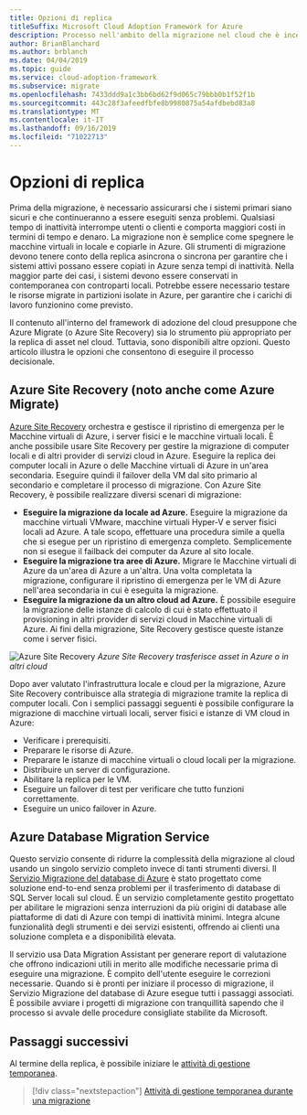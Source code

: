 ```yaml
---
title: Opzioni di replica
titleSuffix: Microsoft Cloud Adoption Framework for Azure
description: Processo nell'ambito della migrazione nel cloud che è incentrato sulle attività di migrazione dei carichi di lavoro nel cloud.
author: BrianBlanchard
ms.author: brblanch
ms.date: 04/04/2019
ms.topic: guide
ms.service: cloud-adoption-framework
ms.subservice: migrate
ms.openlocfilehash: 7433ddd9a1c3bb6bd62f9d065c79bbb0b1f52f1b
ms.sourcegitcommit: 443c28f3afeedfbfe8b9980875a54afdbebd83a8
ms.translationtype: MT
ms.contentlocale: it-IT
ms.lasthandoff: 09/16/2019
ms.locfileid: "71022713"
---
```

# <a name="replication-options"></a>Opzioni di replica

Prima della migrazione, è necessario assicurarsi che i sistemi primari siano sicuri e che continueranno a essere eseguiti senza problemi. Qualsiasi tempo di inattività interrompe utenti o clienti e comporta maggiori costi in termini di tempo e denaro. La migrazione non è semplice come spegnere le macchine virtuali in locale e copiarle in Azure. Gli strumenti di migrazione devono tenere conto della replica asincrona o sincrona per garantire che i sistemi attivi possano essere copiati in Azure senza tempi di inattività. Nella maggior parte dei casi, i sistemi devono essere conservati in contemporanea con controparti locali. Potrebbe essere necessario testare le risorse migrate in partizioni isolate in Azure, per garantire che i carichi di lavoro funzionino come previsto.

Il contenuto all'interno del framework di adozione del cloud presuppone che Azure Migrate (o Azure Site Recovery) sia lo strumento più appropriato per la replica di asset nel cloud. Tuttavia, sono disponibili altre opzioni. Questo articolo illustra le opzioni che consentono di eseguire il processo decisionale.

## <a name="azure-site-recovery-also-known-as-azure-migrate"></a>Azure Site Recovery (noto anche come Azure Migrate)

[Azure Site Recovery](https://docs.microsoft.com/azure/site-recovery/site-recovery-overview) orchestra e gestisce il ripristino di emergenza per le Macchine virtuali di Azure, i server fisici e le macchine virtuali locali. È anche possibile usare Site Recovery per gestire la migrazione di computer locali e di altri provider di servizi cloud in Azure. Eseguire la replica dei computer locali in Azure o delle Macchine virtuali di Azure in un'area secondaria. Eseguire quindi il failover della VM dal sito primario al secondario e completare il processo di migrazione. Con Azure Site Recovery, è possibile realizzare diversi scenari di migrazione:

- **Eseguire la migrazione da locale ad Azure.** Eseguire la migrazione da macchine virtuali VMware, macchine virtuali Hyper-V e server fisici locali ad Azure. A tale scopo, effettuare una procedura simile a quella che si esegue per un ripristino di emergenza completo. Semplicemente non si esegue il failback dei computer da Azure al sito locale.
- **Eseguire la migrazione tra aree di Azure.** Migrare le Macchine virtuali di Azure da un'area di Azure a un'altra. Una volta completata la migrazione, configurare il ripristino di emergenza per le VM di Azure nell'area secondaria in cui è eseguita la migrazione.
- **Eseguire la migrazione da un altro cloud ad Azure.** È possibile eseguire la migrazione delle istanze di calcolo di cui è stato effettuato il provisioning in altri provider di servizi cloud in Macchine virtuali di Azure. Ai fini della migrazione, Site Recovery gestisce queste istanze come i server fisici.

![Azure Site Recovery](../../../_images/migrate/asr-replication-image.png)
*Azure Site Recovery trasferisce asset in Azure o in altri cloud*

Dopo aver valutato l'infrastruttura locale e cloud per la migrazione, Azure Site Recovery contribuisce alla strategia di migrazione tramite la replica di computer locali. Con i semplici passaggi seguenti è possibile configurare la migrazione di macchine virtuali locali, server fisici e istanze di VM cloud in Azure:

- Verificare i prerequisiti.
- Preparare le risorse di Azure.
- Preparare le istanze di macchine virtuali o cloud locali per la migrazione.
- Distribuire un server di configurazione.
- Abilitare la replica per le VM.
- Eseguire un failover di test per verificare che tutto funzioni correttamente.
- Eseguire un unico failover in Azure.

## <a name="azure-database-migration-service"></a>Azure Database Migration Service

Questo servizio consente di ridurre la complessità della migrazione al cloud usando un singolo servizio completo invece di tanti strumenti diversi. Il [Servizio Migrazione del database di Azure](https://docs.microsoft.com/azure/dms/dms-overview) è stato progettato come soluzione end-to-end senza problemi per il trasferimento di database di SQL Server locali sul cloud. È un servizio completamente gestito progettato per abilitare le migrazioni senza interruzioni da più origini di database alle piattaforme di dati di Azure con tempi di inattività minimi. Integra alcune funzionalità degli strumenti e dei servizi esistenti, offrendo ai clienti una soluzione completa e a disponibilità elevata.

Il servizio usa Data Migration Assistant per generare report di valutazione che offrono indicazioni utili in merito alle modifiche necessarie prima di eseguire una migrazione. È compito dell'utente eseguire le correzioni necessarie. Quando si è pronti per iniziare il processo di migrazione, il Servizio Migrazione del database di Azure esegue tutti i passaggi associati. È possibile avviare i progetti di migrazione con tranquillità sapendo che il processo si avvale delle procedure consigliate stabilite da Microsoft.

## <a name="next-steps"></a>Passaggi successivi

Al termine della replica, è possibile iniziare le [attività di gestione temporanea](./stage.md).

> [!div class="nextstepaction"]
> [Attività di gestione temporanea durante una migrazione](./stage.md)
